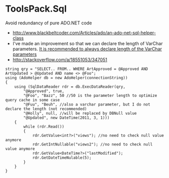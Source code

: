 # ToolsPack.Sql

Avoid redundancy of pure ADO.NET code

- http://www.blackbeltcoder.com/Articles/ado/an-ado-net-sql-helper-class
- I've made an improvement so that we can declare the length of VarChar parameters. [It is recommended to always declare length of the VarChar parameters](http://blogs.msdn.com/b/psssql/archive/2010/10/05/query-performance-and-plan-cache-issues-when-parameter-length-not-specified-correctly.aspx)
- http://stackoverflow.com/a/18551053/347051

```CSharp
string qry = "SELECT.. FROM.. WHERE ArtApproved = @Approved AND ArtUpdated > @Updated AND name <> @Foo";
using (AdoHelper db = new AdoHelper(connectionString))
{
	using (SqlDataReader rdr = db.ExecDataReader(qry,
	    "@Approved", true,
	    "@Foo", "Bazz", 50 //50 is the parameter length to optimize query cache in some case
	    "@Fuu", "Beuh", //also a varchar parameter, but I do not declare the length (not recommended)
	    "@Holly", null, //will be replaced by DBNull value
	    "@Updated", new DateTime(2011, 3, 1)))
	{
	    while (rdr.Read())
	    {
	        rdr.GetValue<int?>("views"); //no need to check null value anymore
            rdr.GetIntNullable("views2"); //no need to check null value anymore
	        rdr.GetValue<DateTime?>("lastModified");
            rdr.GetDateTimeNulable(5);
	    }
	}
}
```
